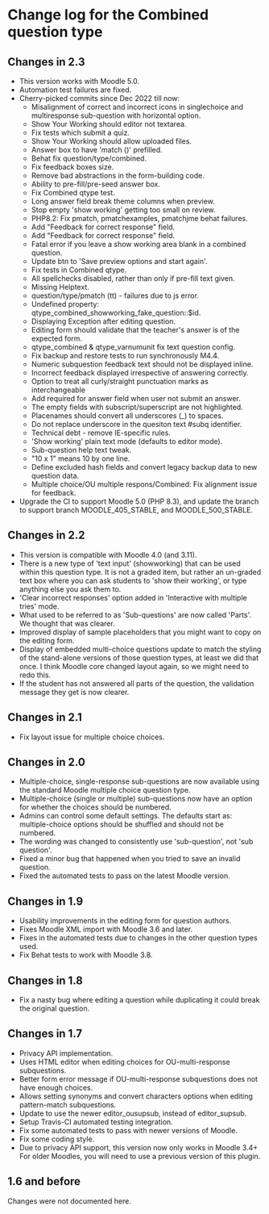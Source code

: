 # Change log for the Combined question type

## Changes in 2.3
* This version works with Moodle 5.0.
* Automation test failures are fixed.
* Cherry-picked commits since Dec 2022 till now:
  * Misalignment of correct and incorrect icons in singlechoice and multiresponse sub-question with horizontal option.
  * Show Your Working should editor not textarea.
  * Fix tests which submit a quiz.
  * Show Your Working should allow uploaded files.
  * Answer box to have 'match ()' prefilled.
  * Behat fix question/type/combined.
  * Fix feedback boxes size.
  * Remove bad abstractions in the form-building code.
  * Ability to pre-fill/pre-seed answer box.
  * Fix Combined qtype test.
  * Long answer field break theme columns when preview.
  * Stop empty 'show working' getting too small on review.
  * PHP8.2: Fix pmatch, pmatchexamples, pmatchjme behat failures.
  * Add "Feedback for correct response" field.
  * Add "Feedback for correct response" field.
  * Fatal error if you leave a show working area blank in a combined question.
  * Update btn to 'Save preview options and start again'.
  * Fix tests in Combined qtype.
  * All spellchecks disabled, rather than only if pre-fill text given.
  * Missing Helptext.
  * question/type/pmatch (tt) - failures due to js error.
  * Undefined property: qtype_combined_showworking_fake_question::$id.
  * Displaying Exception after editing question.
  * Editing form should validate that the teacher's answer is of the expected form.
  * qtype_combined & qtype_varnumunit fix text question config.
  * Fix backup and restore tests to run synchronously M4.4.
  * Numeric subquestion feedback text should not be displayed inline.
  * Incorrect feedback displayed irrespective of answering correctly.
  * Option to treat all curly/straight punctuation marks as interchangeable
  * Add required for answer field when user not submit an answer.
  * The empty fields with subscript/superscript are not highlighted.
  * Placenames should convert all underscores (_) to spaces.
  * Do not replace underscore in the quesiton text #subq identifier.
  * Technical debt - remove IE-specific rules.
  * 'Show working' plain text mode (defaults to editor mode).
  * Sub-question help text tweak.
  * "10 x 1" means 10 by one line.
  * Define excluded hash fields and convert legacy backup data to new question data.
  * Multiple choice/OU multiple respons/Combined: Fix alignment issue for feedback.
* Upgrade the CI to support Moodle 5.0 (PHP 8.3), and update the branch to support branch MOODLE_405_STABLE, and MOODLE_500_STABLE.

## Changes in 2.2

* This version is compatible with Moodle 4.0 (and 3.11).
* There is a new type of 'text input' (showworking) that can be used within this question type. It is not a
  graded item, but rather an un-graded text box where you can ask students to 'show their working',
  or type anything else you ask them to.
* 'Clear incorrect responses' option added in 'Interactive with multiple tries' mode.
* What used to be referred to as 'Sub-questions' are now called 'Parts'. We thought that was clearer.
* Improved display of sample placeholders that you might want to copy on the editing form.
* Display of embedded multi-choice questions update to match the styling of the stand-alone
  versions of those question types, at least we did that once. I think Moodle core changed layout again,
  so we might need to redo this.
* If the student has not answered all parts of the question, the validation message they get is now clearer.


## Changes in 2.1

* Fix layout issue for multiple choice choices.


## Changes in 2.0

* Multiple-choice, single-response sub-questions are now available using the
  standard Moodle multiple choice question type.
* Multiple-choice (single or multiple) sub-questions now have an option for
  whether the choices should be numbered.
* Admins can control some default settings. The defaults start as:
  multiple-choice options should be shuffled and should not be numbered.
* The wording was changed to consistently use 'sub-question', not 'sub question'.
* Fixed a minor bug that happened when you tried to save an invalid question.
* Fixed the automated tests to pass on the latest Moodle version.


## Changes in 1.9

* Usability improvements in the editing form for question authors.
* Fixes Moodle XML import with Moodle 3.6 and later.
* Fixes in the automated tests due to changes in the other question types used.
* Fix Behat tests to work with Moodle 3.8.


## Changes in 1.8

* Fix a nasty bug where editing a question while duplicating it could break the original question.


## Changes in 1.7

* Privacy API implementation.
* Uses HTML editor when editing choices for OU-multi-response subquestions.
* Better form error message if OU-multi-response subquestions does not have enough choices.
* Allows setting synonyms and convert characters options when editing pattern-match subquestions. 
* Update to use the newer editor_ousupsub, instead of editor_supsub.
* Setup Travis-CI automated testing integration.
* Fix some automated tests to pass with newer versions of Moodle.
* Fix some coding style.
* Due to privacy API support, this version now only works in Moodle 3.4+
  For older Moodles, you will need to use a previous version of this plugin.


## 1.6 and before

Changes were not documented here.
